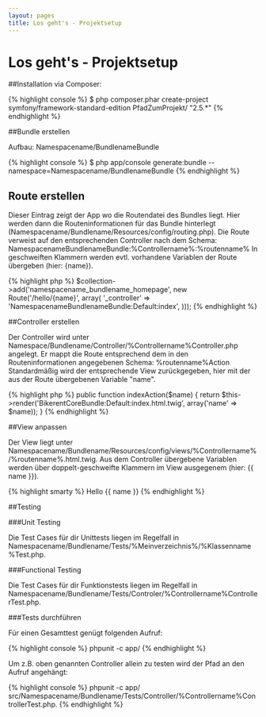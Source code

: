 ```yaml
---
layout: pages
title: Los geht's - Projektsetup
---
```


# Los geht's - Projektsetup

##Installation via Composer:

{% highlight console %}
$ php composer.phar create-project symfony/framework-standard-edition PfadZumProjekt/ "2.5.*"
{% endhighlight %}

##Bundle erstellen

Aufbau: Namespacename/BundlenameBundle

{% highlight console %}
$ php app/console generate:bundle --namespace=Namespacename/BundlenameBundle
{% endhighlight %}

## Route erstellen

Dieser Eintrag zeigt der App wo die Routendatei des Bundles liegt.
Hier werden dann die Routeninformationen für das Bundle hinterlegt (Namespacename/Bundlename/Resources/config/routing.php).
Die Route verweist auf den entsprechenden Controller nach dem Schema: NamespacenameBundlenameBundle:%Controllername%:%routenname%
In geschweiften Klammern werden evtl. vorhandene Variablen der Route übergeben (hier: {name}).

{% highlight php %}
$collection->add('namespacename_bundlename_homepage', new Route('/hello/{name}', array(
    '_controller' => 'NamespacenameBundlenameBundle:Default:index',
)));
{% endhighlight %}

##Controller erstellen

Der Controller wird unter Namespace/Bundlename/Controller/%Controllername%Controller.php angelegt.
Er mappt die Route entsprechend dem in den Routeninformationen angegebenen Schema: %routenname%Action
Standardmäßig wird der entsprechende View zurückgegeben, hier mit der aus der Route übergebenen Variable "name".

{% highlight php %}
public function indexAction($name)
{
    return $this->render('BikerentCoreBundle:Default:index.html.twig', array('name' => $name));
}
{% endhighlight %}

##View anpassen

Der View liegt unter Namespacename/Bundlename/Resources/config/views/%Controllername%/%routenname%.html.twig.
Aus dem Controller übergebene Variablen werden über doppelt-geschweifte Klammern im View ausgegenem (hier: {{ name }}).

{% highlight smarty %}
Hello {{ name }}
{% endhighlight %}

##Testing

###Unit Testing

Die Test Cases für dir Unittests liegen im Regelfall in Namespacename/Bundlename/Tests/%Meinverzeichnis%/%Klassenname%Test.php.

###Functional Testing

Die Test Cases für dir Funktionstests liegen im Regelfall in Namespacename/Bundlename/Tests/Controler/%Controllername%ControllerTest.php.

###Tests durchführen

Für einen Gesamttest genügt folgenden Aufruf:

{% highlight console %}
phpunit -c app/
{% endhighlight %}

Um z.B. oben genannten Controller allein zu testen wird der Pfad an den Aufruf angehängt:

{% highlight console %}
phpunit -c app/ src/Namespacename/Bundlename/Tests/Controller/%Controllername%ControllerTest.php.
{% endhighlight %}